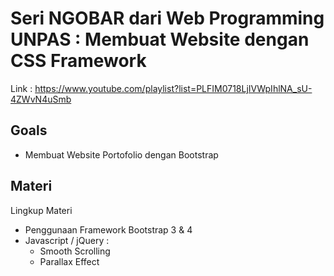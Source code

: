 # Seri NGOBAR dari Web Programming UNPAS : Membuat Website dengan CSS Framework
Link : https://www.youtube.com/playlist?list=PLFIM0718LjIVWpIhlNA_sU-4ZWvN4uSmb

## Goals
- Membuat Website Portofolio dengan Bootstrap

## Materi
Lingkup Materi

- Penggunaan Framework Bootstrap 3 & 4
- Javascript / jQuery :
    - Smooth Scrolling
    - Parallax Effect 


